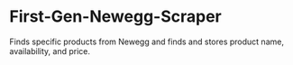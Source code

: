 # First-Gen-Newegg-Scraper
Finds specific products from Newegg and finds and stores product name, availability, and price.
